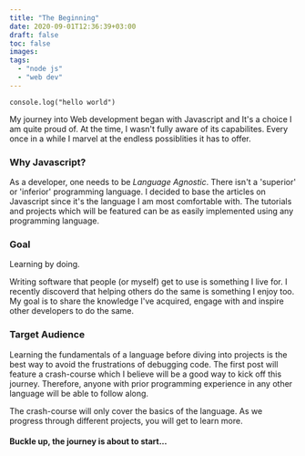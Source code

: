 ```yaml
---
title: "The Beginning"
date: 2020-09-01T12:36:39+03:00
draft: false
toc: false
images:
tags:
  - "node js"
  - "web dev"
---
```


```
console.log("hello world")
```

My journey into Web development began with Javascript and It's a choice I am quite proud of. At the time, I wasn't fully aware of its capabilites. Every once in a while I marvel at the endless possiblities it has to offer.

### Why Javascript?

As a developer, one needs to be *Language Agnostic*. There isn't a 'superior' or 'inferior' programming language. I decided to base the articles on Javascript since it's the language I am most comfortable with. The tutorials and projects which will be featured can be as easily implemented using any programming language.

### Goal

Learning by doing.

Writing software that people (or myself) get to use is something I live for. I recently discoverd that helping others do the same is something I enjoy too. My goal is to share the knowledge I've acquired, engage with and inspire other developers to do the same.


### Target Audience

Learning the fundamentals of a language before diving into projects is the best way to avoid the frustrations of debugging code. The first post will feature a crash-course which I believe will be a good way to kick off this journey. Therefore, anyone with prior programming experience in any other language will be able to follow along.

The crash-course will only cover the basics of the language. As we progress through different projects, you will get to learn more.




#### Buckle up, the journey is about to start...